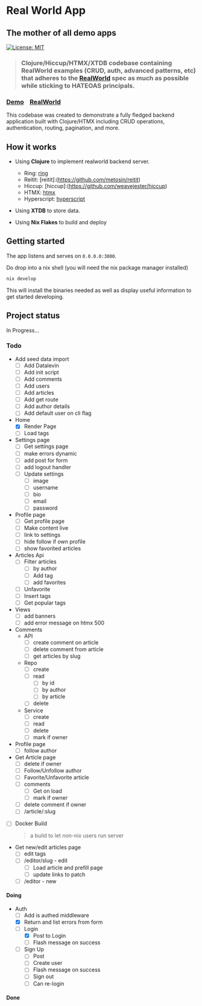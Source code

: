 # Real World App

## The mother of all demo apps

[![License: MIT](https://img.shields.io/badge/License-MIT-yellow.svg)](https://github.com/raahii/golang-grpc-realworld-example/blob/master/LICENSE)

> ### Clojure/Hiccup/HTMX/XTDB codebase containing RealWorld examples (CRUD, auth, advanced patterns, etc) that adheres to the [RealWorld](https://github.com/gothinkster/realworld) spec as much as possible while sticking to HATEOAS principals.

### [Demo](https://github.com/gothinkster/realworld)&nbsp;&nbsp;&nbsp;&nbsp;[RealWorld](https://github.com/gothinkster/realworld)

This codebase was created to demonstrate a fully fledged backend application built with Clojure/HTMX including CRUD operations, authentication, routing, pagination, and more.

## How it works

- Using **Clojure** to implement realworld backend server.

  - Ring: [ring](https://github.com/ring-clojure/ring)
  - Reitit: [reitit]:(https://github.com/metosin/reitit)
  - Hiccup: [hiccup]:(https://github.com/weavejester/hiccup)
  - HTMX: [htmx](https://htmx.org/)
  - Hyperscript: [hyperscript](https://hyperscript.org/)

- Using **XTDB** to store data.
- Using **Nix Flakes** to build and deploy

## Getting started

The app listens and serves on `0.0.0.0:3000`.

Do drop into a nix shell (you will need the nix package manager installed)

```bash
nix develop
```

This will install the binaries needed as well as display useful information to get started developing.

## Project status

In Progress...

### Todo

- Add seed data import
  - [ ] Add Datalevin
  - [ ] Add init script
  - [ ] Add comments
  - [ ] Add users
  - [ ] Add articles
  - [ ] Add get route
  - [ ] Add author details
  - [ ] Add default user on cli flag
- Home
  - [x] Render Page
  - [ ] Load tags
- Settings page
  - [ ] Get settings page
  - [ ] make errors dynamic
  - [ ] add post for form
  - [ ] add logout handler
  - [ ] Update settings
    - [ ] image
    - [ ] username
    - [ ] bio
    - [ ] email
    - [ ] password
- Profile page
  - [ ] Get profile page
  - [ ] Make content live
  - [ ] link to settings
  - [ ] hide follow if own profile
  - [ ] show favorited articles
- Articles Api
  - [ ] Filter articles
    - [ ] by author
    - [ ] Add tag
    - [ ] add favorites
  - [ ] Unfavorite
  - [ ] Insert tags
  - [ ] Get popular tags
- Views
  - [ ] add banners
  - [ ] add error message on htmx 500
- Comments
  - API
    - [ ] create comment on article
    - [ ] delete comment from article
    - [ ] get articles by slug
  - Repo
    - [ ] create
    - [ ] read
      - [ ] by id
      - [ ] by author
      - [ ] by article
    - [ ] delete
  - Service
    - [ ] create
    - [ ] read
    - [ ] delete
    - [ ] mark if owner
- Profile page
  - [ ] follow author
- Get Article page
  - [ ] delete if owner
  - [ ] Follow/Unfollow author
  - [ ] Favorite/Unfavorite article
  - [ ] comments
    - [ ] Get on load
    - [ ] mark if owner
  - [ ] delete comment if owner
  - [ ] /article/:slug
- [ ] Docker Build
  > a build to let non-nix users run server
- Get new/edit articles page
  - [ ] edit tags
  - [ ] /editor/slug - edit
    - [ ] Load article and prefill page
    - [ ] update links to patch
  - [ ] /editor - new

#### Doing

- Auth
  - [ ] Add is authed middleware
  - [x] Return and list errors from form
  - [ ] Login
    - [x] Post to Login
    - [ ] Flash message on success
  - [ ] Sign Up
    - [ ] Post
    - [ ] Create user
    - [ ] Flash message on success
    - [ ] Sign out
    - [ ] Can re-login

#### Done
